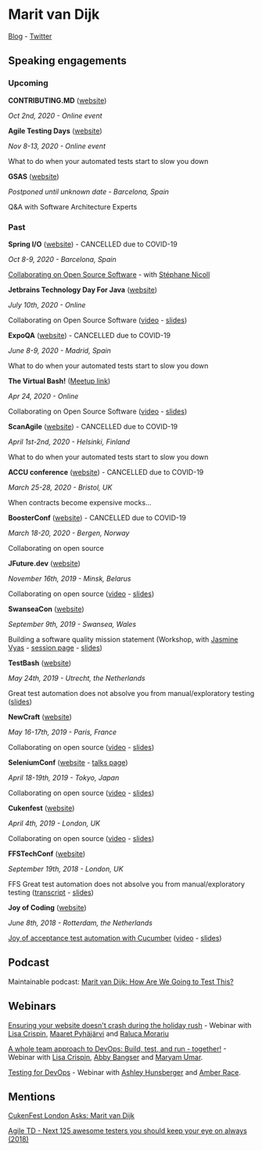 # Marit van Dijk

[Blog](https://medium.com/@mlvandijk) - [Twitter](https://twitter.com/MaritvanDijk77)

## Speaking engagements

### Upcoming

**CONTRIBUTING.MD** ([website](https://www.contributing.today/))

*Oct 2nd, 2020 - Online event*

**Agile Testing Days** ([website](https://agiletestingdays.com/))

*Nov 8-13, 2020 - Online event*

What to do when your automated tests start to slow you down

**GSAS** ([website](https://gsas.io/))

*Postponed until unknown date - Barcelona, Spain*

Q&A with Software Architecture Experts


### Past

**Spring I/O** ([website](https://2020.springio.net/)) - CANCELLED due to COVID-19

*Oct 8-9, 2020 - Barcelona, Spain*

[Collaborating on Open Source Software](https://2020.springio.net/sessions/collaborating-on-open-source-software) - with [Stéphane Nicoll](https://twitter.com/snicoll)

**Jetbrains Technology Day For Java** ([website](https://pages.jetbrains.com/technology-day-java-2020/twitter?utm_source=twitter&utm_medium=referral&utm_campaign=java25))

*July 10th, 2020 - Online*

Collaborating on Open Source Software ([video](youtu.be/GAqfMNB-YBU) - [slides](https://speakerdeck.com/mlvandijk/collaborating-on-open-source-software-8d720d71-a31b-4079-8c67-08dbda6c0aac))

**ExpoQA** ([website](https://www.expoqa.com/)) - CANCELLED due to COVID-19

*June 8-9, 2020 - Madrid, Spain*

What to do when your automated tests start to slow you down

**The Virtual Bash!** ([Meetup link](https://www.meetup.com/devbash/events/270104578/))

*Apr 24, 2020 - Online*

Collaborating on Open Source Software ([video](https://www.youtube.com/watch?v=B11mXG16B5Y&feature=youtu.be) - [slides](https://speakerdeck.com/mlvandijk/collaborating-on-open-source-software-4375bd16-28ed-4ff7-9d39-b0d6f24c9abe))

**ScanAgile** ([website](http://www.scan-agile.org/program/))  - CANCELLED due to COVID-19

*April 1st-2nd, 2020 - Helsinki, Finland*

What to do when your automated tests start to slow you down

**ACCU conference** ([website](https://conference.accu.org/))  - CANCELLED due to COVID-19

*March 25-28, 2020 - Bristol, UK*

When contracts become expensive mocks…

**BoosterConf** ([website](https://2020.boosterconf.no/)) - CANCELLED due to COVID-19

*March 18-20, 2020 - Bergen, Norway*

Collaborating on open source

**JFuture.dev** ([website](https://jfuture.dev/))

*November 16th, 2019 - Minsk, Belarus*

Collaborating on open source ([video](https://www.youtube.com/watch?v=R82-4eC94xE) - [slides](https://speakerdeck.com/mlvandijk/collaborating-on-open-source-jfuture-dot-dev-minsk-nov-16th-2019))

**SwanseaCon** ([website](https://swanseacon.co.uk/))

*September 9th, 2019 - Swansea, Wales*

Building a software quality mission statement (Workshop, with [Jasmine Vyas](https://twitter.com/geeky_jazzy) - [session page](https://swanseacon.co.uk/schedule/#session-018) - [slides](https://speakerdeck.com/mlvandijk/what-does-software-quality-mean-to-you))

**TestBash** ([website](https://www.ministryoftesting.com/events/testbash-netherlands-2019))

*May 24th, 2019 - Utrecht, the Netherlands*

Great test automation does not absolve you from manual/exploratory testing ([slides](https://speakerdeck.com/mlvandijk/exploratory-testing-db4db289-c527-420e-995e-b2d42c9230d6))


**NewCraft** ([website](https://ncrafts.io/))

*May 16-17th, 2019 - Paris, France*

Collaborating on open source ([video](http://videos.ncrafts.io/video/338591264) - [slides](https://speakerdeck.com/mlvandijk/collaborating-on-open-source-newcrafts-paris-2019))


**SeleniumConf** ([website](https://conf.selenium.jp/) - [talks page](https://conf.selenium.jp/talks.html))

*April 18-19th, 2019 - Tokyo, Japan*

Collaborating on open source ([video](https://www.youtube.com/watch?v=ePkClZ81cus) - [slides](https://speakerdeck.com/mlvandijk/collaborating-on-open-source-seleniumconf-tokyo))


**Cukenfest** ([website](http://cukenfest.cucumber.io/)) 

*April 4th, 2019 - London, UK*

Collaborating on open source ([video](https://www.youtube.com/watch?v=tuSk6dMoTIs) - [slides](https://speakerdeck.com/mlvandijk/collaborating-on-open-source-software))


**FFSTechConf** ([website](https://ffstechconf.org/))

*September 19th, 2018 - London, UK*

FFS Great test automation does not absolve you from manual/exploratory testing ([transcript](https://docs.google.com/document/d/e/2PACX-1vS8Zbgr-ggnUHYCu1QqT37LIevpVY76LZxtqrK9w2hcEP7RfUHT-JdTKg-Dm6wkgGSOcbNCFE5sazBH/pub) - [slides](https://speakerdeck.com/mlvandijk/exploratory-testing))


**Joy of Coding** ([website](https://joyofcoding.org))

*June 8th, 2018 - Rotterdam, the Netherlands*

[Joy of acceptance test automation with Cucumber](https://joyofcoding.org/2018/marit-van-dijk.html) ([video](https://www.infoq.com/presentations/joy-coding-2018-lightning-talks/) - [slides](https://speakerdeck.com/mlvandijk/joy-of-automated-acceptance-tests-with-cucumber))

## Podcast

Maintainable podcast: [Marit van Dijk: How Are We Going to Test This?](https://maintainable.fm/episodes/marit-van-dijk-how-are-we-going-to-test-this)

## Webinars

[Ensuring your website doesn't crash during the holiday rush](https://www.mabl.com/blog/getting-ready-for-a-seasonal-crush-from-a-testing-perspective) - Webinar with [Lisa Crispin](https://twitter.com/lisacrispin), [Maaret Pyhäjärvi](https://twitter.com/maaretp) and [Raluca Morariu](https://twitter.com/schumitza)

[A whole team approach to DevOps: Build, test, and run - together!](https://www.mabl.com/blog/webinar-how-to-build-test-and-run-together) - Webinar with [Lisa Crispin](https://twitter.com/lisacrispin), [Abby Bangser](https://twitter.com/a_bangser) and [Maryam Umar](https://twitter.com/maryamumar).

[Testing for DevOps](https://info.blazemeter.com/testing-for-devops-webinar) - Webinar with [Ashley Hunsberger](https://twitter.com/aahunsberger) and [Amber Race](https://twitter.com/ambertests).

## Mentions

[CukenFest London Asks: Marit van Dijk](https://cucumber.io/blog/cukenfest-london-asks-marit-van-dijk/)

[Agile TD - Next 125 awesome testers you should keep your eye on always (2018)](https://agiletestingdays.com/blog/next-125-awesome-testers-you-should-keep-your-eye-on-always/)
